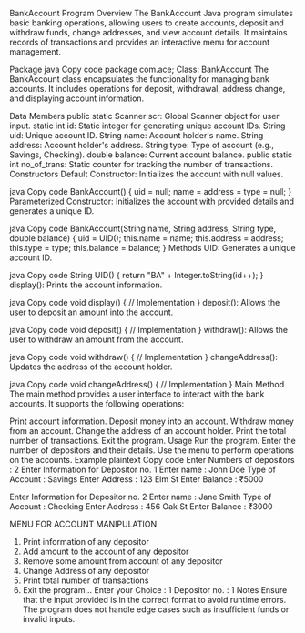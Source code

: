 BankAccount Program
Overview
The BankAccount Java program simulates basic banking operations, allowing users to create accounts, deposit and withdraw funds, change addresses, and view account details. It maintains records of transactions and provides an interactive menu for account management.

Package
java
Copy code
package com.ace;
Class: BankAccount
The BankAccount class encapsulates the functionality for managing bank accounts. It includes operations for deposit, withdrawal, address change, and displaying account information.

Data Members
public static Scanner scr: Global Scanner object for user input.
static int id: Static integer for generating unique account IDs.
String uid: Unique account ID.
String name: Account holder's name.
String address: Account holder's address.
String type: Type of account (e.g., Savings, Checking).
double balance: Current account balance.
public static int no_of_trans: Static counter for tracking the number of transactions.
Constructors
Default Constructor: Initializes the account with null values.

java
Copy code
BankAccount() {
    uid = null;
    name = address = type = null;
}
Parameterized Constructor: Initializes the account with provided details and generates a unique ID.

java
Copy code
BankAccount(String name, String address, String type, double balance) {
    uid = UID();
    this.name = name;
    this.address = address;
    this.type = type;
    this.balance = balance;
}
Methods
UID: Generates a unique account ID.

java
Copy code
String UID() {
    return "BA" + Integer.toString(id++);
}
display(): Prints the account information.

java
Copy code
void display() {
    // Implementation
}
deposit(): Allows the user to deposit an amount into the account.

java
Copy code
void deposit() {
    // Implementation
}
withdraw(): Allows the user to withdraw an amount from the account.

java
Copy code
void withdraw() {
    // Implementation
}
changeAddress(): Updates the address of the account holder.

java
Copy code
void changeAddress() {
    // Implementation
}
Main Method
The main method provides a user interface to interact with the bank accounts. It supports the following operations:

Print account information.
Deposit money into an account.
Withdraw money from an account.
Change the address of an account holder.
Print the total number of transactions.
Exit the program.
Usage
Run the program.
Enter the number of depositors and their details.
Use the menu to perform operations on the accounts.
Example
plaintext
Copy code
Enter Numbers of depositors : 2
Enter Information for Depositor no. 1
Enter name : John Doe
Type of Account : Savings
Enter Address : 123 Elm St
Enter Balance : ₹5000

Enter Information for Depositor no. 2
Enter name : Jane Smith
Type of Account : Checking
Enter Address : 456 Oak St
Enter Balance : ₹3000

MENU FOR ACCOUNT MANIPULATION
1. Print information of any depositor
2. Add amount to the account of any depositor
3. Remove some amount from account of any depositor
4. Change Address of any depositor
5. Print total number of transactions
6. Exit the program...
Enter your Choice : 1
Depositor no. : 1
Notes
Ensure that the input provided is in the correct format to avoid runtime errors.
The program does not handle edge cases such as insufficient funds or invalid inputs.
